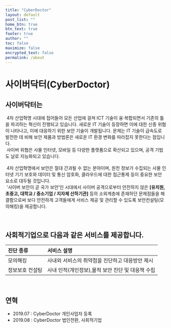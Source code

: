 ```yaml
---
title: "CyberDoctor"
layout: default
post_list: ""
home_btn: true
btn_text: true
footer: true
author: ""
toc: false
maximize: false
encrypted_text: false
permalink: /about
---
```


# 사이버닥터(CyberDoctor)

## 사이버닥터는
 &nbsp;4차 산업혁명 시대에 접어들어 모든 산업에 걸쳐 ICT 기술이 융·복합되면서 기존의 틀을 파괴하는 혁신이 진행되고 있습니다. 새로운 IT 기술이 등장하면 이에 대한 신종 위협이 나타나고, 이에 대응하기 위한 보안 기술이 개발됩니다. 문제는 IT 기술이 급속도로 발전한 데 비해 보안 제품과 방법론은 새로운 IT 환경 변화를 따라잡지 못한다는 점입니다.<br>
 &nbsp;사이버 위협은 사물 인터넷, 모바일 등 다양한 플랫폼으로 확산되고 있으며, 공격 기법도 날로 지능화되고 있습니다.<br><br>
 &nbsp;4차 산업혁명에서 보안은 절대 간과될 수 없는 분야이며, 원천 정보가 수집되는 사물 인터넷 기기 보호와 데이터 및 통신 암호화, 클라우드에 대한 접근통제 등이 중요한 보안 요소로 대두될 것입니다.<br>
 &nbsp;'사이버 보안이 곧 국가 보안’인 시대에서 사이버 공격으로부터 안전하지 않은 **[유치원, 초중고, 대학교 / 중소기업 / 지자체 산하기관]** 등의 소외계층에 존재하던 문제점들을 해결함으로써 보다 안전하게 고객들에게 서비스 제공 및 관리할 수 있도록 보안컨설팅(모의해킹)을 제공합니다.<br><br><br>

## **사회적기업**으로 다음과 같은 서비스를 제공합니다.<br>

| 진단 종류 | 서비스 설명  |
| :------- | :-------- |
| 모의해킹     | 사내외 서비스의 취약점을 진단하고 대응방안 제시        |
| 정보보호 컨설팅 | 사내 인적(개인정보),물적 보안 진단 및 대응책 수립      |

<br>

## 연혁
* 2019.07 : CyberDoctor 개인사업자 등록
* 2019.08 : CyberDoctor 법인전환, 사회적기업
